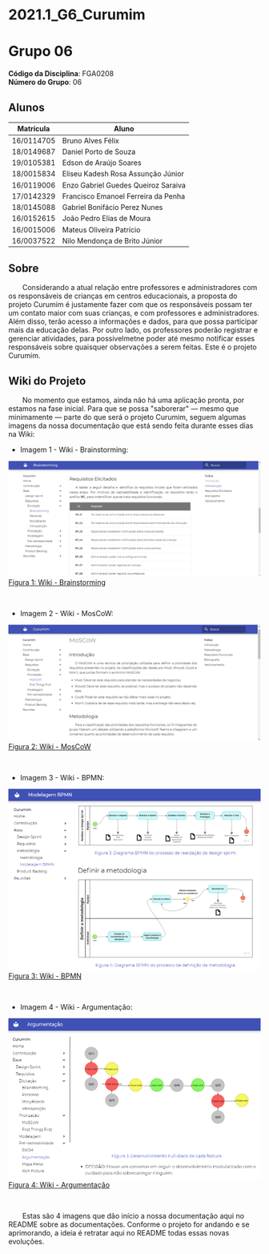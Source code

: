 # 2021.1_G6_Curumim
<!-- # RepositorioTemplate
Esse repositório é para ser utilizado pelos grupos como um template inicial, da home page do Projeto.
Demais diretrizes sobre a organização da wiki constam no Moodle Aprender 3.

**!! Atenção: Renomeie o seu repositório para (Ano.Semestre)_(Grupo)_(NomeDoProjeto)*. !!** 

**!! *Não coloque os nomes dos alunos no título do repositório*. !!**

**!! *Exemplo de título correto: 2021.1_G1_ProjetoPandora*. !!** 
 
 (Apague essa seção) -->

# <!-- Nome do Projeto --> Grupo 06

**Código da Disciplina**: FGA0208<br>
**Número do Grupo**: 06<br>

## Alunos
|Matrícula | Aluno |
| -- | -- |
| 16/0114705  | Bruno Alves Félix |
| 18/0149687  | Daniel Porto de Souza |
| 19/0105381  | Edson de Araújo Soares |
| 18/0015834  | Eliseu Kadesh Rosa Assunção Júnior |
| 16/0119006  | Enzo Gabriel Guedes Queiroz Saraiva |
| 17/0142329  | Francisco Emanoel Ferreira da Penha |
| 18/0145088  | Gabriel Bonifácio Perez Nunes |
| 16/0152615  | João Pedro Elias de Moura |
| 16/0015006  | Mateus Oliveira Patrício |
| 16/0037522  | Nilo Mendonça de Brito Júnior |

## Sobre  
&emsp;&emsp;Considerando a atual relação entre professores e administradores com os responsáveis de crianças em centros educacionais, a proposta do projeto Curumim é justamente fazer com que os responsáveis possam ter um contato maior com suas crianças, e com professores e administradores. Além disso, terão acesso a informações e dados, para que possa participar mais da educação delas. Por outro lado, os professores poderão registrar e gerenciar atividades, para possivelmetne poder até mesmo notificar esses responsáveis sobre quaisquer observações a serem feitas. Este é o projeto Curumim. 

<!-- ## Screenshots Primeira Entrega <<FOCO: DSW(Base)>>
Adicione 2 ou mais screenshots do projeto em termos de artefatos da Primeira Entrega.
--->

## Wiki do Projeto
&emsp;&emsp;No momento que estamos, ainda não há uma aplicação pronta, por estamos na fase inicial. Para que se possa "saborerar" — mesmo que minimamente — parte do que será o projeto Curumim, seguem algumas imagens da nossa documentação que está sendo feita durante esses dias na Wiki:

- Imagem 1 - Wiki - Brainstorming:

![Wiki](docs/assets/imagens/sobre/wiki-imagem1.png)
<br>
[Figura 1: Wiki - Brainstorming](docs/assets/imagens/sobre/wiki-imagem1.png)

<br>

- Imagem 2 - Wiki - MosCoW:

![Wiki](docs/assets/imagens/sobre/wiki-imagem2.png)
<br>
[Figura 2: Wiki - MosCoW](docs/assets/imagens/sobre/wiki-imagem2.png)

<br>

- Imagem 3 - Wiki - BPMN:

![Wiki](docs/assets/imagens/sobre/wiki-imagem3.png)
<br>
[Figura 3: Wiki - BPMN](docs/assets/imagens/sobre/wiki-imagem3.png)

<br>

- Imagem 4 - Wiki - Argumentação:

![Wiki](docs/assets/imagens/sobre/wiki-imagem4.png)<br>
[Figura 4: Wiki - Argumentação](docs/assets/imagens/sobre/wiki-imagem4.png)

<br>

&emsp;&emsp;Estas são 4 imagens que dão início a nossa documentação aqui no README sobre as documentações. Conforme o projeto for andando e se aprimorando, a ideia é retratar aqui no README todas essas novas evoluções.

<!--

## Vídeo(s) Primeira Entrega <<FOCO: DSW(Base)>>
Adicione o(s)s vídeo(s) da Primeira Entrega.

## Screenshots Segunda Entrega <<FOCO: DSW(Modelagem)>>
Adicione 2 ou mais screenshots do projeto em termos de artefatos da Segunda Entrega.

## Vídeo(s) Segunda Entrega <<FOCO: DSW(Modelagem)>>
Adicione o(s)s vídeo(s) da Segunda Entrega.

## Screenshots Terceira Entrega <<FOCO: DSW(Padrões de Projeto)>>
Adicione 2 ou mais screenshots do projeto em termos de artefatos da Terceira Entrega.

## Vídeo(s) Terceira Entrega <<FOCO: DSW(Padrões de Projeto)>>
Adicione o(s)s vídeo(s) da Terceira Entrega.

## Screenshots Quarta Entrega (FINAL) <<FOCOS: Arquitetura & Reutilização de Software & PROJETO FINAL>>
Adicione 2 ou mais screenshots do projeto em termos de interface e/ou funcionamento.

## Vídeo(s) Quarta Entrega (FINAL) <<FOCOS: Arquitetura & Reutilização de Software & PROJETO FINAL>>
Adicione o(s)s vídeo(s) da Entrega Final.

## Descritivo dos Principais Aspectos Técnicos 
**Principal(is) Metodologia(s) Adotada(s)**: xxxxxx<br>
**Principais Linguagens Utilizadas e/ou Pretendidas**: xxxxxx<br>
**Principais Tecnologias Utilizadas e/ou Pretendidas**: xxxxxx<br>
**Principal(is) Estilo(s) Arquitetural(is) Adotado(s)**: xxxxxx<br>

## O Projeto está rodando?
( ) SIM
( ) NÃO
Se SIM, insira um manual (ou um script) para auxiliar ainda mais os interessados em consultar o projeto.

## Informações Complementares 
Quaisquer outras informações sobre seu projeto podem ser descritas nessa seção. -->
